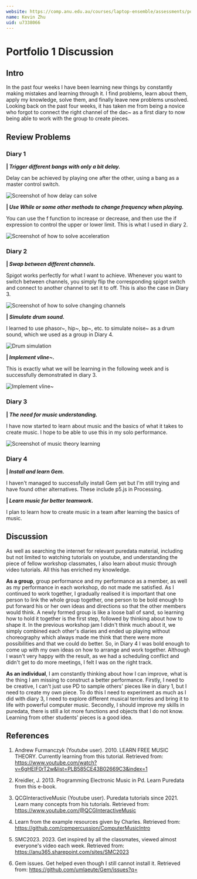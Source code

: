 ```yaml
---
website: https://comp.anu.edu.au/courses/laptop-ensemble/assessments/portfolio/
name: Kevin Zhu
uid: u7338066
---
```


# Portfolio 1 Discussion

## Intro
In the past four weeks I have been learning new things by constantly making mistakes and learning through it. I find problems, learn about them, apply my knowledge, solve them, and finally leave new problems unsolved. Looking back on the past four weeks, it has taken me from being a novice who forgot to connect the right channel of the dac~ as a first diary to now being able to work with the group to create pieces.

## Review Problems
### Diary 1

**| *Trigger different bangs with only a bit delay.***

Delay can be achieved by playing one after the other, using a bang as a master control switch.

![ Screenshot of how delay can solve](delay.png)

**| *Use While or some other methods to change frequency when playing.***

You can use the f function to increase or decrease, and then use the if expression to control the upper or lower limit. This is what I used in diary 2.

![ Screenshot of how to solve acceleration](accelerate.png)

### Diary 2

**| *Swap between different channels.***

Spigot works perfectly for what I want to achieve. Whenever you want to switch between channels, you simply flip the corresponding spigot switch and connect to another channel to set it to off. This is also the case in Diary 3.

![ Screenshot of how to solve changing channels](spigot.png)

**| *Simulate drum sound.***

I learned to use phasor~, hip~, bp~, etc. to simulate noise~ as a  drum sound, which we used as a group in Diary 4.

![ Drum simulation](drum.png)

**| *Implement vline~.***

This is exactly what we will be learning in the following week and is successfully demonstrated in diary 3.

![ Implement vline~](vline.png)

### Diary 3

**| *The need for music understanding.***

I have now started to learn about music and the basics of what it takes to create music. I hope to be able to use this in my solo performance.

![ Screenshot of music theory learning](learn.png)

### Diary 4

**| *Install and learn Gem.***

I haven't managed to successfully install Gem yet but I'm still trying and have found other alternatives. These include p5.js in Processing.

**| *Learn music for better teamwork.***

I plan to learn how to create music in a team after learning the basics of music.

## Discussion
As well as searching the internet for relevant puredata material, including but not limited to watching tutorials on youtube, and understanding the piece of fellow workshop classmates, I also learn about music through video tutorials. All this has enriched my knowledge.

**As a group**, group performance and my performance as a member, as well as my performance in each workshop, do not made me satisfied. As I continued to work together, I gradually realised it is important that one person to link the whole group together, one person to be bold enough to put forward his or her own ideas and directions so that the other members would think. A newly formed group is like a loose ball of sand, so learning how to hold it together is the first step, followed by thinking about how to shape it. In the previous workshop jam I didn't think much about it, we simply combined each other's diaries and ended up playing without choreography which always made me think that there were more possibilities and that we could do better. So, in Diary 4 I was bold enough to come up with my own ideas on how to arrange and work together. Although I wasn't very happy with the result, as we had a scheduling conflict and didn't get to do more meetings, I felt I was on the right track.

**As an individual**, I am constantly thinking about how I can improve, what is the thing I am missing to construct a better performance. Firstly, I need to be creative, I can't just use PD to sample others' pieces like in diary 1, but I need to create my own piece. To do this I need to experiment as much as I did with diary 3, I need to explore different musical territories and bring it to life with powerful computer music. Secondly, I should improve my skills in puredata, there is still a lot more functions and objects that I do not know. Learning from other students' pieces is a good idea.


## References
1. Andrew Furmanczyk (Youtube user). 2010. LEARN FREE MUSIC THEORY. Currently learning from this tutorial. Retrieved from: https://www.youtube.com/watch?v=6gHEIF0rT2w&list=PLB585CE43B02669C3&index=1

2. Kreidler, J. 2013. Programming Electronic Music in Pd. Learn Puredata from this e-book.

3. QCGInteractiveMusic (Youtube user). Puredata tutorials since 2021. Learn many concepts from his tutorials. Retrieved from: https://www.youtube.com/@QCGInteractiveMusic

4. Learn from the example resources given by Charles. Retrieved from: https://github.com/cpmpercussion/ComputerMusicIntro

5. SMC2023. 2023. Get inspired by all the classmates, viewed almost everyone's video each week. Retrieved from: https://anu365.sharepoint.com/sites/SMC2023

6. Gem issues. Get helped even though I still cannot install it. Retrieved from: https://github.com/umlaeute/Gem/issues?q=